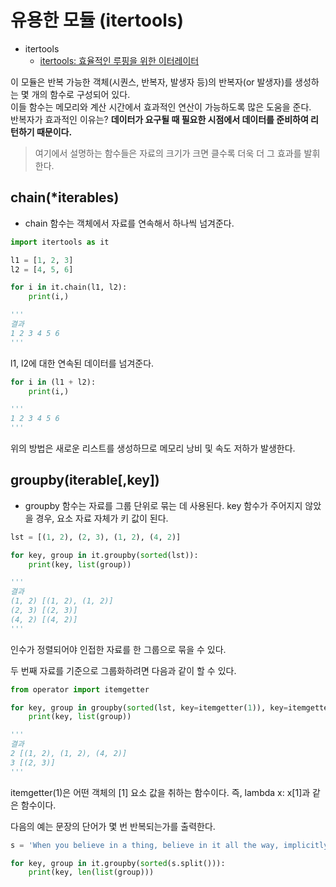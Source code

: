 # 유용한 모듈 (itertools)

+ itertools
  + [itertools: 효율적인 루핑을 위한 이터레이터](https://docs.python.org/ko/3/library/itertools.html)

이 모듈은 반복 가능한 객체(시퀀스, 반복자, 발생자 등)의 반복자(or 발생자)를 생성하는 몇 개의 함수로 구성되어 있다.   
이들 함수는 메모리와 계산 시간에서 효과적인 연산이 가능하도록 많은 도움을 준다.    
반복자가 효과적인 이유는? __데이터가 요구될 때 필요한 시점에서 데이터를 준비하여 리턴하기 때문이다.__

> 여기에서 설명하는 함수들은 자료의 크기가 크면 클수록 더욱 더 그 효과를 발휘한다.

## chain(*iterables)

* chain 함수는 객체에서 자료를 연속해서 하나씩 넘겨준다.

```python
import itertools as it

l1 = [1, 2, 3]
l2 = [4, 5, 6]

for i in it.chain(l1, l2):
    print(i,)

'''
결과
1 2 3 4 5 6
'''
```

l1, l2에 대한 연속된 데이터를 넘겨준다.

```python
for i in (l1 + l2):
    print(i,)

'''
1 2 3 4 5 6
'''
```

위의 방법은 새로운 리스트를 생성하므로 메모리 낭비 및 속도 저하가 발생한다.

## groupby(iterable[,key])

* groupby 함수는 자료를 그룹 단위로 묶는 데 사용된다. key 함수가 주어지지 않았을 경우, 요소 자료 자체가 키 값이 된다.

```python
lst = [(1, 2), (2, 3), (1, 2), (4, 2)]

for key, group in it.groupby(sorted(lst)):
    print(key, list(group))

'''
결과
(1, 2) [(1, 2), (1, 2)]
(2, 3) [(2, 3)]
(4, 2) [(4, 2)]
'''
```

인수가 정렬되어야 인접한 자료를 한 그룹으로 묶을 수 있다.

두 번째 자료를 기준으로 그룹화하려면 다음과 같이 할 수 있다.

```python
from operator import itemgetter

for key, group in groupby(sorted(lst, key=itemgetter(1)), key=itemgetter(1)):
    print(key, list(group))

'''
결과
2 [(1, 2), (1, 2), (4, 2)]
3 [(2, 3)]
'''
```

itemgetter(1)은 어떤 객체의 [1] 요소 값을 취하는 함수이다. 즉, lambda x: x[1]과 같은 함수이다.

다음의 예는 문장의 단어가 몇 번 반복되는가를 출력한다.

```python
s = 'When you believe in a thing, believe in it all the way, implicitly and unquestionable' 

for key, group in it.groupby(sorted(s.split())):
    print(key, len(list(group)))
```